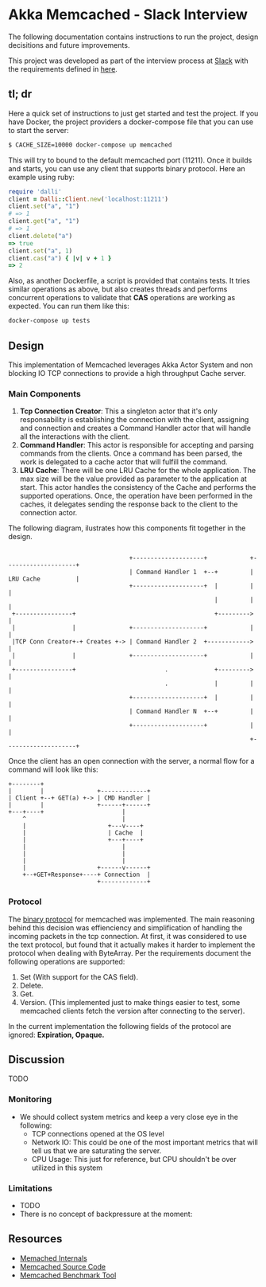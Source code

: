 # Akka Memcached - Slack Interview

The following documentation contains instructions to run the project, design decisitions and future improvements.

This project was developed as part of the interview process at [Slack](https://slack.com) with the requirements defined in [here](https://slack-files.com/T12KS1G65-F3RUY3WJU-abf35e46b2).

## tl; dr

Here a quick set of instructions to just get started and test the project. If you have Docker, the project providers a docker-compose file that you can use to start the server:

```bash
$ CACHE_SIZE=10000 docker-compose up memcached
```
This will try to bound to the default memcached port (11211). Once it builds and starts, you can use any client that supports binary protocol. Here an example using ruby:
```ruby
require 'dalli'
client = Dalli::Client.new('localhost:11211')
client.set("a", "1")
# => 1
client.get("a", "1")
# => 1
client.delete("a")
=> true
client.set("a", 1)
client.cas("a") { |v| v + 1 }
=> 2
```
Also, as another Dockerfile, a script is provided that contains tests. It tries similar operations as above, but also creates threads and performs concurrent operations to validate that **CAS** operations are working as expected. You can run them like this:

```bash
docker-compose up tests
```

## Design

This implementation of Memcached leverages Akka Actor System and non blocking IO TCP connections to provide
a high throughput Cache server. 

### Main Components
1. **Tcp Connection Creator**: This a singleton actor that it's only responsability is establishing the connection with the client, assigning and connection and  creates a Command Handler actor that will handle all the interactions with the client. 
2. **Command Handler**: This actor is responsible for accepting and parsing commands from the clients. Once a command has been parsed, the work is delegated to a cache actor that will fulfill the command.
3. **LRU Cache**: There will be one LRU Cache for the whole application. The max size will be the value provided as parameter to the application at start. This actor handles the consistency of the Cache and performs the supported operations. Once, the operation have been performed in the caches, it delegates sending the response back to the client to the connection actor. 
    
The following diagram, ilustrates how this components fit together in the design.

```

                                  +--------------------+            +--------------------+
                                  | Command Handler 1  +--+         | LRU Cache          |
                                  +--------------------+  |         |                    |
                                                          |         |                    |
 +----------------+                                       +--------->                    |
 |                |               +--------------------+            |                    |
 |TCP Conn Creator+-+ Creates +-> | Command Handler 2  +------------>                    |
 |                |               +--------------------+            |                    |
 +----------------+                         .             +--------->                    |
                                            .             |         |                    |
                                  +--------------------+  |         |                    |
                                  | Command Handler N  +--+         |                    |
                                  +--------------------+            |                    |
                                                                    +--------------------+

```

Once the client has an open connection with the server, a normal flow for a command will look like this:

```
+--------+
|        |               +-------------+
| Client +--+ GET(a) +-> | CMD Handler |
|        |               +------+------+
+---+----+                      |
    ^                           |
    |                       +---v----+
    |                       | Cache  |
    |                       +---+----+
    |                           |
    |                           |
    |                           |
    |                    +------v------+
    +--+GET+Response+----+ Connection  |
                         +-------------+

```

### Protocol

The [binary protocol](https://cloud.github.com/downloads/memcached/memcached/protocol-binary.txt) for memcached was implemented. The main reasoning behind this decision was effienciency and simplification of handling the incoming packets in the tcp connection. At first, it was considered to use the text protocol, but found that it actually makes it harder to implement the protocol when dealing with ByteArray. Per the requirements document the following operations are supported:

1. Set (With support for the CAS field).
2. Delete.
3. Get.
4. Version. (This implemented just to make things easier to test, some memcached clients fetch the version after connecting to the server). 

In the current implementation the following fields of the protocol are ignored: **Expiration, Opaque.**

## Discussion
TODO
### Monitoring 

* We should collect system metrics and keep a very close eye in the following: 
    * TCP connections opened at the OS level
    * Network IO: This could be one of the most important metrics that will tell us that we are saturating the server. 
    * CPU Usage: This just for reference, but CPU shouldn't be over utilized in this system
    
### Limitations
* TODO
* There is no concept of backpressure at the moment:  

## Resources
* [Memached Internals](https://www.adayinthelifeof.nl/2011/02/06/memcache-internals/)
* [Memcached Source Code](https://github.com/memcached/memcached)
* [Memcached Benchmark Tool](https://redislabs.com/blog/memtier_benchmark-a-high-throughput-benchmarking-tool-for-redis-memcached/)
